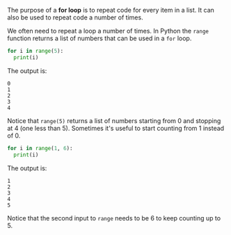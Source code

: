 The purpose of a **for loop** is to repeat code for every item in a list. It can also be used to repeat code a number of times. 

We often need to repeat a loop a number of times. In Python the `range` function returns a list of numbers that can be used in a `for` loop. 

```python
for i in range(5):
  print(i)
```

The output is:
```
0
1
2
3
4
```

Notice that `range(5)` returns a list of numbers starting from 0 and stopping at 4 (one less than 5). Sometimes it's useful to start counting from 1 instead of 0. 

```python
for i in range(1, 6):
  print(i)
```

The output is:
```
1
2
3
4
5
```

Notice that the second input to `range` needs to be 6 to keep counting up to 5. 
